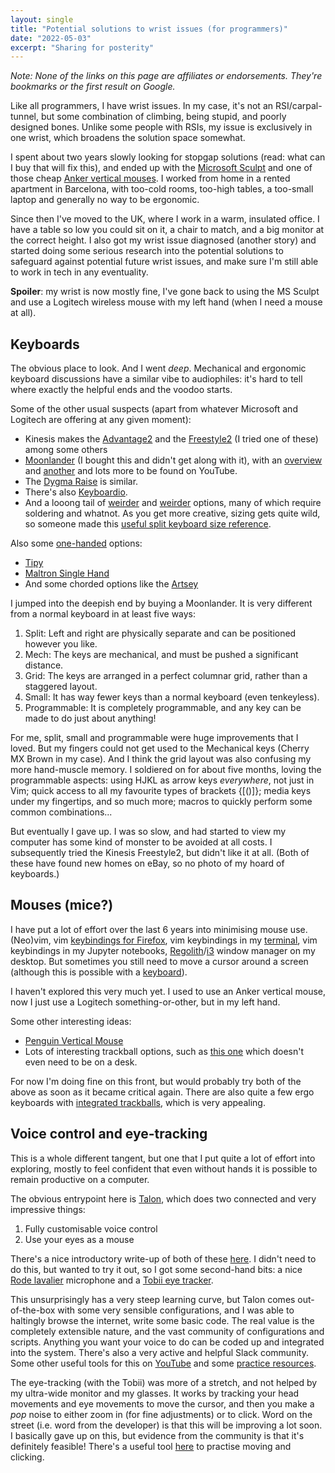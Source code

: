 ```yaml
---
layout: single
title: "Potential solutions to wrist issues (for programmers)"
date: "2022-05-03"
excerpt: "Sharing for posterity"
---
```


_Note: None of the links on this page are affiliates or endorsements. They're bookmarks or the first result on Google._

Like all programmers, I have wrist issues. In my case, it's not an RSI/carpal-tunnel, but some combination of climbing, being stupid, and poorly designed bones. Unlike some people with RSIs, my issue is exclusively in one wrist, which broadens the solution space somewhat.

I spent about two years slowly looking for stopgap solutions (read: what can I buy that will fix this), and ended up with the [Microsoft Sculpt](https://www.microsoft.com/en-gb/d/microsoft-sculpt-ergonomic-desktop/8xk02kz6k69w) and one of those cheap [Anker vertical mouses](https://uk.anker.com/products/a7851). I worked from home in a rented apartment in Barcelona, with too-cold rooms, too-high tables, a too-small laptop and generally no way to be ergonomic.

Since then I've moved to the UK, where I work in a warm, insulated office. I have a table so low you could sit on it, a chair to match, and a big monitor at the correct height. I also got my wrist issue diagnosed (another story) and started doing some serious research into the potential solutions to safeguard against potential future wrist issues, and make sure I'm still able to work in tech in any eventuality.

**Spoiler**: my wrist is now mostly fine, I've gone back to using the MS Sculpt and use a Logitech wireless mouse with my left hand (when I need a mouse at all).

## Keyboards
The obvious place to look. And I went _deep_. Mechanical and ergonomic keyboard discussions have a similar vibe to audiophiles: it's hard to tell where exactly the helpful ends and the voodoo starts.

Some of the other usual suspects (apart from whatever Microsoft and Logitech are offering at any given moment):
- Kinesis makes the [Advantage2](https://kinesis-ergo.com/keyboards/advantage2-keyboard/) and the [Freestyle2](https://kinesis-ergo.com/keyboards/freestyle2-keyboard/) (I tried one of these) among some others
- [Moonlander](https://www.zsa.io/moonlander/) (I bought this and didn't get along with it), with an [overview](https://soletta.medium.com/zsa-moonlander-mk1-65969c563ec0) and [another](https://www.milesmcbain.com/posts/zsa-moonlander-review/) and lots more to be found on YouTube.
- The [Dygma Raise](https://dygma.com/) is similar.
- There's also [Keyboardio](https://shop.keyboard.io/).
- And a looong tail of [weirder](https://old.reddit.com/r/MechanicalKeyboards/comments/g3aue6/the_dactylmanuformrtrack_with_qmk_features_on_a/) and [weirder]() options, many of which require soldering and whatnot. As you get more creative, sizing gets quite wild, so someone made this [useful split keyboard size reference](https://jhelvy.shinyapps.io/splitkbcompare/).

Also some [one-handed](https://old.reddit.com/r/ErgoMechKeyboards/comments/o21plf/onehanded_solutions/) options:
- [Tipy](https://tipykeyboard.com/en/home/)
- [Maltron Single Hand](https://www.maltron.com/store/p1/Maltron_Single_Hand_Keyboards_-_UK_English.html)
- And some chorded options like the [Artsey](https://artsey.io/)

I jumped into the deepish end by buying a Moonlander. It is very different from a normal keyboard in at least five ways:
1. Split: Left and right are physically separate and can be positioned however you like.
2. Mech: The keys are mechanical, and must be pushed a significant distance.
3. Grid: The keys are arranged in a perfect columnar grid, rather than a staggered layout.
4. Small: It has way fewer keys than a normal keyboard (even tenkeyless).
5. Programmable: It is completely programmable, and any key can be made to do just about anything!

For me, split, small and programmable were huge improvements that I loved. But my fingers could not get used to the Mechanical keys (Cherry MX Brown in my case). And I think the grid layout was also confusing my more hand-muscle memory. I soldiered on for about five months, loving the programmable aspects: using HJKL as arrow keys _everywhere_, not just in Vim; quick access to all my favourite types of brackets {[()]}; media keys under my fingertips, and so much more; macros to quickly perform some common combinations...

But eventually I gave up. I was so slow, and had started to view my computer has some kind of monster to be avoided at all costs. I subsequently tried the Kinesis Freestyle2, but didn't like it at all. (Both of these have found new homes on eBay, so no photo of my hoard of keyboards.)

## Mouses (mice?)
I have put a lot of effort over the last 6 years into minimising mouse use. (Neo)vim, vim [keybindings for Firefox](https://addons.mozilla.org/en-GB/firefox/addon/vimium-ff/), vim keybindings in my [terminal](https://gnunn1.github.io/tilix-web/), vim keybindings in my Jupyter notebooks, [Regolith](https://regolith-linux.org/)/[i3](https://i3wm.org/) window manager on my desktop. But sometimes you still need to move a cursor around a screen (although this is possible with a [keyboard](https://www.youtube.com/watch?v=gtXtCfSIUfs)).

I haven't explored this very much yet. I used to use an Anker vertical mouse, now I just use a Logitech something-or-other, but in my left hand.

Some other interesting ideas:
- [Penguin Vertical Mouse](https://www.posturite.co.uk/penguin-ambidextrous-vertical-mouse)
- Lots of interesting trackball options, such as [this one](https://www.amazon.co.uk/Elecom-Trackball-Connection-Symmetory-Grip-Performance-2-4G-Wireless/dp/B07ZKL66GY/) which doesn't even need to be on a desk.

For now I'm doing fine on this front, but would probably try both of the above as soon as it became critical again. There are also quite a few ergo keyboards with [integrated trackballs](https://old.reddit.com/r/MechanicalKeyboards/comments/g3aue6/the_dactylmanuformrtrack_with_qmk_features_on_a/), which is very appealing.

## Voice control and eye-tracking
This is a whole different tangent, but one that I put quite a lot of effort into exploring, mostly to feel confident that even without hands it is possible to remain productive on a computer.

The obvious entrypoint here is [Talon](https://talonvoice.com/), which does two connected and very impressive things:
1. Fully customisable voice control
2. Use your eyes as a mouse

There's a nice introductory write-up of both of these [here](https://www.joshwcomeau.com/blog/hands-free-coding/). I didn't need to do this, but wanted to try it out, so I got some second-hand bits: a nice [Rode lavalier](https://rode.com/en/microphones/lavalier-wearable/lavalier-go#module_10) microphone and a [Tobii eye tracker](https://gaming.tobii.com/product/eye-tracker-5/).

This unsurprisingly has a very steep learning curve, but Talon comes out-of-the-box with some very sensible configurations, and I was able to haltingly browse the internet, write some basic code. The real value is the completely extensible nature, and the vast community of configurations and scripts. Anything you want your voice to do can be coded up and integrated into the system. There's also a very active and helpful Slack community. Some other useful tools for this on [YouTube](https://www.youtube.com/user/tararoys/videos) and some [practice resources](https://chaosparrot.github.io/talon_practice/).

The eye-tracking (with the Tobii) was more of a stretch, and not helped by my ultra-wide monitor and my glasses. It works by tracking your head movements and eye movements to move the cursor, and then you make a _pop_ noise to either zoom in (for fine adjustments) or to click. Word on the street (i.e. word from the developer) is that this will be improving a lot soon. I basically gave up on this, but evidence from the community is that it's definitely feasible! There's a useful tool [here](https://emily.tools/talon_eye/) to practise moving and clicking.
